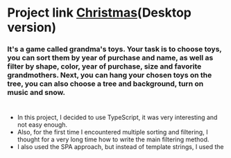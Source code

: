 # Project link [Christmas](https://lissaghu-christmas.netlify.app/)(Desktop version)

### It's a game called grandma's toys. Your task is to choose toys, you can sort them by year of purchase and name, as well as filter by shape, color, year of purchase, size and favorite grandmothers. Next, you can hang your chosen toys on the tree, you can also choose a tree and background, turn on music and snow.
#
- In this project, I decided to use TypeScript, it was very interesting and not easy enough. 
- Also, for the first time I encountered multiple sorting and filtering, I thought for a very long time how to write the main filtering method.
- I also used the SPA approach, but instead of template strings, I used the <template> HTML tag because the code in this case is more readable than template strings - ``. 
- First time working with Drag and Drop API.

***Used technologies:***
- TypeScript (using Classes and Local Storage)
- SCSS/SASS
- Webpack
- ESLint
- Prettier 
